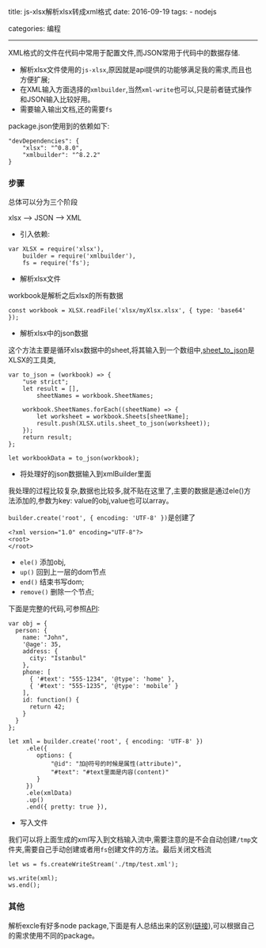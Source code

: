 title: js-xlsx解析xlsx转成xml格式
date: 2016-09-19
tags: 
    - nodejs

categories: 编程

---

XML格式的文件在代码中常用于配置文件,而JSON常用于代码中的数据存储.

- 解析xlsx文件使用的`js-xlsx`,原因就是api提供的功能够满足我的需求,而且也方便扩展;
- 在XML输入方面选择的`xmlbuilder`,当然`xml-write`也可以,只是前者链式操作和JSON输入比较好用。
- 需要输入输出文档,还的需要`fs`

<!-- more -->

package.json使用到的依赖如下:

```
"devDependencies": {
    "xlsx": "^0.8.0",
    "xmlbuilder": "^8.2.2"
}
```

### 步骤

总体可以分为三个阶段

xlsx --> JSON --> XML


- 引入依赖:

```
var XLSX = require('xlsx'),
    builder = require('xmlbuilder'),
    fs = require('fs');
```

- 解析xlsx文件

workbook是解析之后xlsx的所有数据

```
const workbook = XLSX.readFile('xlsx/myXlsx.xlsx', { type: 'base64' });
```

- 解析xlsx中的json数据

这个方法主要是循环xlsx数据中的sheet,将其输入到一个数组中,[sheet_to_json](https://github.com/SheetJS/js-xlsx#utilities)是XLSX的工具类,

```
var to_json = (workbook) => {
    "use strict";
    let result = [],
        sheetNames = workbook.SheetNames;

    workbook.SheetNames.forEach((sheetName) => {
        let worksheet = workbook.Sheets[sheetName];
        result.push(XLSX.utils.sheet_to_json(worksheet));
    });
    return result;
};

let workbookData = to_json(workbook);
```

- 将处理好的json数据输入到xmlBuilder里面

我处理的过程比较复杂,数据也比较多,就不贴在这里了,主要的数据是通过ele()方法添加的,参数为key: value的obj,value也可以array。

`builder.create('root', { encoding: 'UTF-8' })`是创建了

```
<?xml version="1.0" encoding="UTF-8"?>
<root>
</root>
```

- `ele()` 添加obj,
- `up()` 回到上一层的dom节点
- `end()` 结束书写dom;
- `remove()` 删除一个节点;

下面是完整的代码,可参照[API](https://github.com/oozcitak/xmlbuilder-js/wiki#creating-child-nodes):


```
var obj = {
  person: {
    name: "John",
    '@age': 35,
    address: {
      city: "Istanbul"
    },
    phone: [
      { '#text': "555-1234", '@type': 'home' }, 
      { '#text': "555-1235", '@type': 'mobile' }
    ],
    id: function() {
      return 42;
    }
  }
};

let xml = builder.create('root', { encoding: 'UTF-8' })
     .ele({
        options: {
            "@id": "加@符号的时候是属性(attribute)",
            "#text": "#text里面是内容(content)"
        }
     })
     .ele(xmlData)
     .up()
     .end({ pretty: true }),
```

- 写入文件

我们可以将上面生成的xml写入到文档输入流中,需要注意的是不会自动创建`/tmp`文件夹,需要自己手动创建或者用`fs`创建文件的方法。最后关闭文档流

```
let ws = fs.createWriteStream('./tmp/test.xml');

ws.write(xml);
ws.end();
```

### 其他

解析excle有好多node package,下面是有人总结出来的区别([链接](https://aotu.io/notes/2016/04/07/node-excel/)),可以根据自己的需求使用不同的package。
